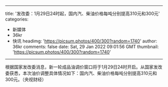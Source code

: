 
---
title: '发改委：1月29日24时起，国内汽、柴油价格每吨分别提高310元和300元'
categories: 
 - 新媒体
 - 36kr
 - 快讯
headimg: 'https://picsum.photos/400/300?random=1740'
author: 36kr
comments: false
date: Sat, 29 Jan 2022 09:01:56 GMT
thumbnail: 'https://picsum.photos/400/300?random=1740'
---

<div>   
根据国家发改委消息，新一轮成品油调价窗口将于1月29日24时开启。从国家发改委获悉，本次油价调整具体情况如下：国内汽、柴油价格每吨分别提高310元和300元。（央视财经）  
</div>
            